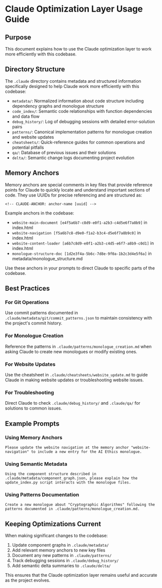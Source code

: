 # Claude Optimization Layer Usage Guide

## Purpose
This document explains how to use the Claude optimization layer to work more efficiently with this codebase.

## Directory Structure

The `.claude` directory contains metadata and structured information specifically designed to help Claude work more efficiently with this codebase:

- `metadata/`: Normalized information about code structure including dependency graphs and monologue structure
- `code_index/`: Semantic code relationships with function dependencies and data flow
- `debug_history/`: Log of debugging sessions with detailed error-solution pairs
- `patterns/`: Canonical implementation patterns for monologue creation and website updates
- `cheatsheets/`: Quick-reference guides for common operations and potential pitfalls
- `qa/`: Database of previous issues and their solutions
- `delta/`: Semantic change logs documenting project evolution

## Memory Anchors

Memory anchors are special comments in key files that provide reference points for Claude to quickly locate and understand important sections of code. They use UUIDs for precise referencing and are structured as:

```
<!-- CLAUDE-ANCHOR: anchor-name [uuid] -->
```

Example anchors in the codebase:

- `website-main-document [e4f5a6b7-c8d9-e0f1-a2b3-c4d5e6f7a8b9]` in index.html
- `website-navigation [f5a6b7c8-d9e0-f1a2-b3c4-d5e6f7a8b9c0]` in index.html
- `website-content-loader [a6b7c8d9-e0f1-a2b3-c4d5-e6f7-a8b9-c0d1]` in index.html
- `monologue-structure-doc [1d2e3f4a-5b6c-7d8e-9f0a-1b2c3d4e5f6a]` in metadata/monologue_structure.md

Use these anchors in your prompts to direct Claude to specific parts of the codebase.

## Best Practices

### For Git Operations
Use commit patterns documented in `.claude/metadata/git/commit_patterns.json` to maintain consistency with the project's commit history.

### For Monologue Creation
Reference the patterns in `.claude/patterns/monologue_creation.md` when asking Claude to create new monologues or modify existing ones.

### For Website Updates
Use the cheatsheet in `.claude/cheatsheets/website_update.md` to guide Claude in making website updates or troubleshooting website issues.

### For Troubleshooting
Direct Claude to check `.claude/debug_history/` and `.claude/qa/` for solutions to common issues.

## Example Prompts

### Using Memory Anchors
```
Please update the website navigation at the memory anchor "website-navigation" to include a new entry for the AI Ethics monologue.
```

### Using Semantic Metadata
```
Using the component structure described in .claude/metadata/component_graph.json, please explain how the update_index.py script interacts with the monologue files.
```

### Using Patterns Documentation
```
Create a new monologue about "Cryptographic Algorithms" following the patterns documented in .claude/patterns/monologue_creation.md.
```

## Keeping Optimizations Current

When making significant changes to the codebase:

1. Update component graphs in `.claude/metadata/`
2. Add relevant memory anchors to new key files
3. Document any new patterns in `.claude/patterns/`
4. Track debugging sessions in `.claude/debug_history/`
5. Add semantic delta summaries to `.claude/delta/`

This ensures that the Claude optimization layer remains useful and accurate as the project evolves.